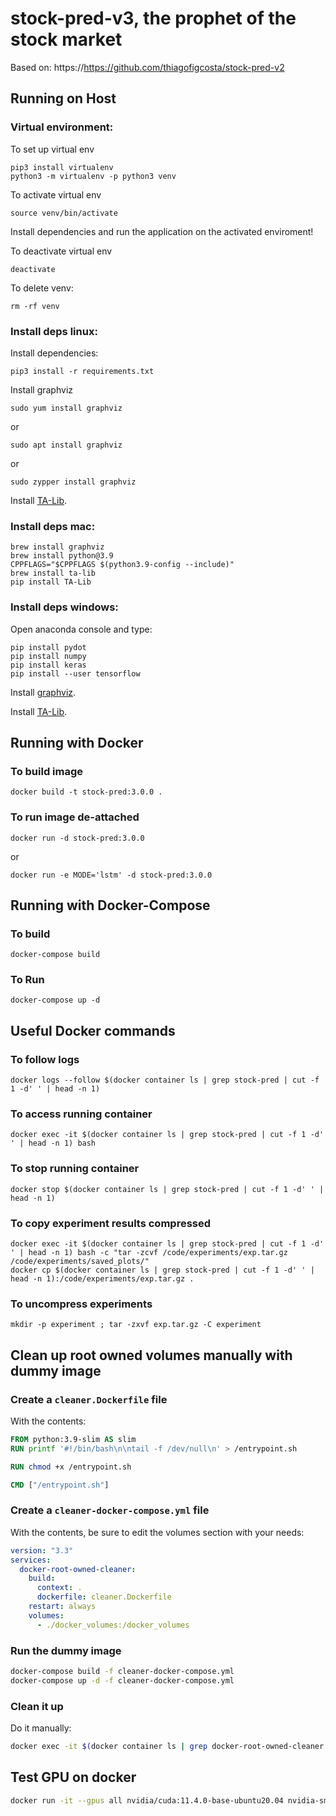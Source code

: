 # stock-pred-v3, the prophet of the stock market

Based on: https://https://github.com/thiagofigcosta/stock-pred-v2

## Running on Host

### Virtual environment:

To set up virtual env

```
pip3 install virtualenv
python3 -m virtualenv -p python3 venv
```

To activate virtual env

```
source venv/bin/activate
```

Install dependencies and run the application on the activated enviroment!

To deactivate virtual env

```
deactivate
```

To delete venv:

```
rm -rf venv
```

### Install deps linux:

Install dependencies:

```
pip3 install -r requirements.txt
```

Install graphviz

```
sudo yum install graphviz
```

or

```
sudo apt install graphviz
```

or

```
sudo zypper install graphviz
```

Install [TA-Lib](https://pypi.org/project/TA-Lib/).

### Install deps mac:

```
brew install graphviz
brew install python@3.9
CPPFLAGS="$CPPFLAGS $(python3.9-config --include)"
brew install ta-lib
pip install TA-Lib
```

### Install deps windows:

Open anaconda console and type:

```
pip install pydot
pip install numpy
pip install keras
pip install --user tensorflow
```

Install [graphviz](https://graphviz.gitlab.io/download/).

Install [TA-Lib](https://pypi.org/project/TA-Lib/).

## Running with Docker

### To build image

```
docker build -t stock-pred:3.0.0 .
```

### To run image de-attached

```
docker run -d stock-pred:3.0.0
```

or

```
docker run -e MODE='lstm' -d stock-pred:3.0.0
```

## Running with Docker-Compose

### To build

```
docker-compose build
```

### To Run

```
docker-compose up -d
```

## Useful Docker commands

### To follow logs

```
docker logs --follow $(docker container ls | grep stock-pred | cut -f 1 -d' ' | head -n 1)
```

### To access running container

```
docker exec -it $(docker container ls | grep stock-pred | cut -f 1 -d' ' | head -n 1) bash
```

### To stop running container

```
docker stop $(docker container ls | grep stock-pred | cut -f 1 -d' ' | head -n 1)
```

### To copy experiment results compressed

```
docker exec -it $(docker container ls | grep stock-pred | cut -f 1 -d' ' | head -n 1) bash -c "tar -zcvf /code/experiments/exp.tar.gz /code/experiments/saved_plots/"
docker cp $(docker container ls | grep stock-pred | cut -f 1 -d' ' | head -n 1):/code/experiments/exp.tar.gz .
```

### To uncompress experiments

```
mkdir -p experiment ; tar -zxvf exp.tar.gz -C experiment
```

## Clean up root owned volumes manually with dummy image

### Create a `cleaner.Dockerfile` file

With the contents:

```Dockerfile
FROM python:3.9-slim AS slim
RUN printf '#!/bin/bash\n\ntail -f /dev/null\n' > /entrypoint.sh

RUN chmod +x /entrypoint.sh

CMD ["/entrypoint.sh"]
```

### Create a `cleaner-docker-compose.yml` file

With the contents, be sure to edit the volumes section with your needs:

```yml
version: "3.3"
services:
  docker-root-owned-cleaner:
    build:
      context: .
      dockerfile: cleaner.Dockerfile
    restart: always
    volumes:
      - ./docker_volumes:/docker_volumes
```

### Run the dummy image

```bash
docker-compose build -f cleaner-docker-compose.yml
docker-compose up -d -f cleaner-docker-compose.yml
```

### Clean it up

Do it manually:

```bash
docker exec -it $(docker container ls | grep docker-root-owned-cleaner | cut -f 1 -d' ' | head -n 1) bash
```

## Test GPU on docker

```bash
docker run -it --gpus all nvidia/cuda:11.4.0-base-ubuntu20.04 nvidia-smi
```